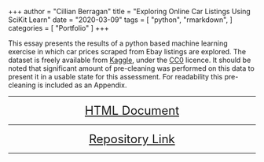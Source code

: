 +++
author = "Cillian Berragan"
title = "Exploring Online Car Listings Using SciKit Learn"
date = "2020-03-09"
tags = [
    "python",
    "rmarkdown",
]
categories = [
"Portfolio"
]
+++

This essay presents the results of a python based machine learning exercise in which car prices scraped from Ebay listings are explored. The dataset is freely available from [Kaggle](https://www.kaggle.com/orgesleka/used-cars-database), under the [CC0](https://creativecommons.org/publicdomain/zero/1.0/) licence. It should be noted that significant amount of pre-cleaning was performed on this data to present it in a usable state for this assessment. For readability this pre-cleaning is included as an Appendix.

<!--more-->

---
<p align="center">
<font size="5">
<a href="https://cjber.github.io/car_ml/"> HTML Document</a>
</font>
</p>

---
<p align="center">
<font size="5">
<a href="https://github.com/cjber/car_ml/"> Repository Link</a>
</font>
</p>

---


